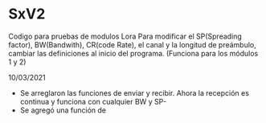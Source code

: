 # SxV2
Codigo para pruebas de modulos Lora
Para modificar el SP(Spreading factor), BW(Bandwith), CR(code Rate), el canal y la longitud de preámbulo, cambiar las definiciones al inicio del programa. (Funciona para los módulos 1 y 2)


10/03/2021
- Se arreglaron las funciones de enviar y recibir. Ahora la recepción es continua y funciona con cualquier BW y SP-
- Se agregó una función de 
